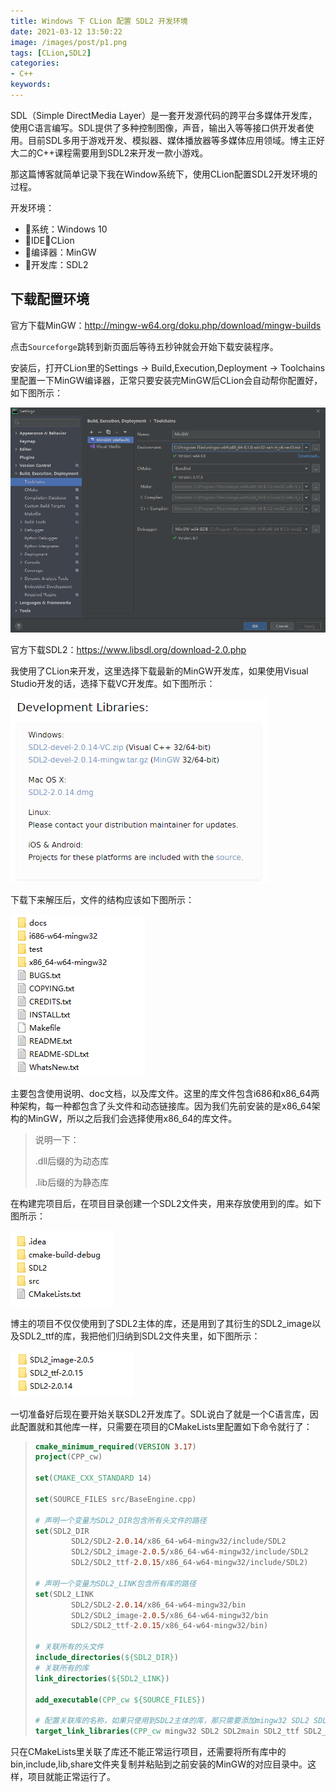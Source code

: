 ```yaml
---
title: Windows 下 CLion 配置 SDL2 开发环境
date: 2021-03-12 13:50:22
image: /images/post/p1.png
tags: [CLion,SDL2]
categories:
- C++
keywords: 
---
```


SDL（Simple DirectMedia Layer）是一套开发源代码的跨平台多媒体开发库，使用C语言编写。SDL提供了多种控制图像，声音，输出入等等接口供开发者使用。目前SDL多用于游戏开发、模拟器、媒体播放器等多媒体应用领域。博主正好大二的C++课程需要用到SDL2来开发一款小游戏。

那这篇博客就简单记录下我在Window系统下，使用CLion配置SDL2开发环境的过程。



开发环境：

- 系统：Windows 10
- IDE：CLion
- 编译器：MinGW 
- 开发库：SDL2

## 下载配置环境

官方下载MinGW：http://mingw-w64.org/doku.php/download/mingw-builds

点击`Sourceforge`跳转到新页面后等待五秒钟就会开始下载安装程序。

安装后，打开CLion里的Settings -> Build,Execution,Deployment -> Toolchains 里配置一下MinGW编译器，正常只要安装完MinGW后CLion会自动帮你配置好，如下图所示：

<img src="Windows-CLion-SDL2/image-20210312140120151.png" alt="image-20210312140120151" style="zoom:67%;" />





官方下载SDL2：https://www.libsdl.org/download-2.0.php

我使用了CLion来开发，这里选择下载最新的MinGW开发库，如果使用Visual Studio开发的话，选择下载VC开发库。如下图所示：

![image-20210312140222232](Windows-CLion-SDL2/image-20210312140222232.png)



下载下来解压后，文件的结构应该如下图所示：

![image-20210312140702674](Windows-CLion-SDL2/image-20210312140702674.png)

主要包含使用说明、doc文档，以及库文件。这里的库文件包含i686和x86_64两种架构，每一种都包含了头文件和动态链接库。因为我们先前安装的是x86_64架构的MinGW，所以之后我们会选择使用x86_64的库文件。

> 说明一下：
>
> .dll后缀的为动态库
>
> .lib后缀的为静态库
>



在构建完项目后，在项目目录创建一个SDL2文件夹，用来存放使用到的库。如下图所示：

![image-20210312150932704](Windows-CLion-SDL2/image-20210312150932704.png)

博主的项目不仅仅使用到了SDL2主体的库，还是用到了其衍生的SDL2_image以及SDL2_ttf的库，我把他们归纳到SDL2文件夹里，如下图所示：

![image-20210312151218217](Windows-CLion-SDL2/image-20210312151218217.png)



一切准备好后现在要开始关联SDL2开发库了。SDL说白了就是一个C语言库，因此配置就和其他库一样，只需要在项目的CMakeLists里配置如下命令就行了：



> ```cmake
> cmake_minimum_required(VERSION 3.17)
> project(CPP_cw)
> 
> set(CMAKE_CXX_STANDARD 14)
> 
> set(SOURCE_FILES src/BaseEngine.cpp)
> 
> # 声明一个变量为SDL2_DIR包含所有头文件的路径
> set(SDL2_DIR
>         SDL2/SDL2-2.0.14/x86_64-w64-mingw32/include/SDL2
>         SDL2/SDL2_image-2.0.5/x86_64-w64-mingw32/include/SDL2
>         SDL2/SDL2_ttf-2.0.15/x86_64-w64-mingw32/include/SDL2)
>         
> # 声明一个变量为SDL2_LINK包含所有库的路径
> set(SDL2_LINK
>         SDL2/SDL2-2.0.14/x86_64-w64-mingw32/bin
>         SDL2/SDL2_image-2.0.5/x86_64-w64-mingw32/bin
>         SDL2/SDL2_ttf-2.0.15/x86_64-w64-mingw32/bin)
> 
> # 关联所有的头文件
> include_directories(${SDL2_DIR})
> # 关联所有的库
> link_directories(${SDL2_LINK})
> 
> add_executable(CPP_cw ${SOURCE_FILES})
> 
> # 配置关联库的名称，如果只使用到SDL2主体的库，那只需要添加mingw32 SDL2 SDL2main
> target_link_libraries(CPP_cw mingw32 SDL2 SDL2main SDL2_ttf SDL2_image)
> ```
>
> 
>



只在CMakeLists里关联了库还不能正常运行项目，还需要将所有库中的bin,include,lib,share文件夹复制并粘贴到之前安装的MinGW的对应目录中。这样，项目就能正常运行了。


